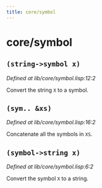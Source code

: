 ```yaml
---
title: core/symbol
---
```

# core/symbol
## `(string->symbol x)`
*Defined at lib/core/symbol.lisp:12:2*

Convert the string `X` to a symbol.

## `(sym.. &xs)`
*Defined at lib/core/symbol.lisp:16:2*

Concatenate all the symbols in `XS`.

## `(symbol->string x)`
*Defined at lib/core/symbol.lisp:6:2*

Convert the symbol `X` to a string.


